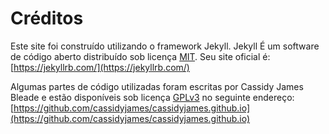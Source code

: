 # Créditos

Este site foi construído utilizando o framework Jekyll. Jekyll É um software de código aberto distribuído sob licença [MIT](https://github.com/jekyll/jekyll/blob/master/LICENSE). Seu site oficial é: [https://jekyllrb.com/](https://jekyllrb.com/)

Algumas partes de código utilizadas foram escritas por Cassidy James Bleade e estão disponíveis sob licença [GPLv3](https://github.com/cassidyjames/cassidyjames.github.io/blob/master/LICENSE) no seguinte endereço: [https://github.com/cassidyjames/cassidyjames.github.io](https://github.com/cassidyjames/cassidyjames.github.io)

